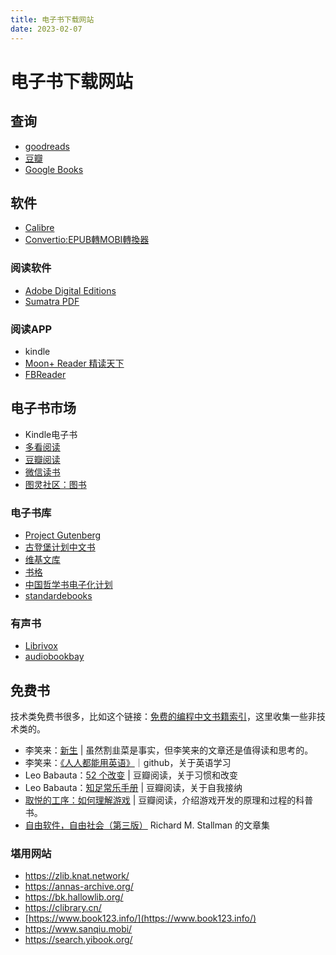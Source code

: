 ```yaml
---
title: 电子书下载网站
date: 2023-02-07
---
```


# 电子书下载网站

## 查询

- [goodreads](https://www.goodreads.com/)
- [豆瓣](https://www.douban.com/)
- [Google Books](https://books.google.com/)

## 软件

- [Calibre](http://calibre-ebook.com/)
- [Convertio:EPUB轉MOBI轉換器](https://convertio.co/zh/epub-mobi/)

### 阅读软件

- [Adobe Digital Editions](http://www.adobe.com/solutions/ebook/digital-editions.html)
- [Sumatra PDF](http://www.sumatrapdfreader.org/free-pdf-reader.html)

### 阅读APP

- kindle
- [Moon+ Reader 精读天下](https://www.moondownload.com/)
- [FBReader](https://fbreader.org/)

## 电子书市场

- Kindle电子书
- [多看阅读](http://www.duokan.com/)
- [豆瓣阅读](https://read.douban.com/)
- [微信读书](http://weread.qq.com/)
- [图灵社区：图书](http://www.ituring.com.cn/book/)

### 电子书库

- [Project Gutenberg](http://www.gutenberg.org/)
- [古登堡计划中文书](https://www.gutenberg.org/browse/languages/zh)
- [维基文库](https://zh.wikisource.org/wiki/Wikisource:%E9%A6%96%E9%A1%B5)
- [书格](https://shuge.org/)
- [中国哲学书电子化计划](http://ctext.org/zhs)
- [standardebooks](https://standardebooks.org/)

### 有声书

- [Librivox](https://librivox.org/)
- [audiobookbay](https://audiobookbay.fi/member/users/)


## 免费书

技术类免费书很多，比如这个链接：[免费的编程中文书籍索引](https://github.com/justjavac/free-programming-books-zh_CN)，这里收集一些非技术类的。

- 李笑来：[新生](https://b.xinshengdaxue.com/) | 虽然割韭菜是事实，但李笑来的文章还是值得读和思考的。
- 李笑来：[《人人都能用英语》](https://github.com/xiaolai/everyone-can-use-english)｜github，关于英语学习
- Leo Babauta：[52 个改变](https://read.douban.com/ebook/18145928/) | 豆瓣阅读，关于习惯和改变
- Leo Babauta：[知足常乐手册](https://read.douban.com/ebook/25002332/) | 豆瓣阅读，关于自我接纳
- [取悦的工序：如何理解游戏](https://read.douban.com/ebook/4972883/) | 豆瓣阅读，介绍游戏开发的原理和过程的科普书。
- [自由软件，自由社会（第三版）](https://fsfs-zh.readthedocs.io/) Richard M. Stallman 的文章集


### 堪用网站

- https://zlib.knat.network/
- https://annas-archive.org/
- https://bk.hallowlib.org/
- https://clibrary.cn/
- [https://www.book123.info/](https://www.book123.info/)
- https://www.sanqiu.mobi/
- https://search.yibook.org/